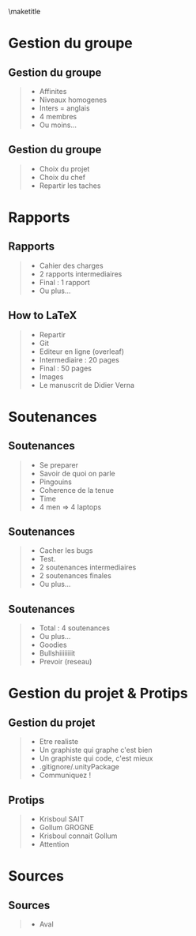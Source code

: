 \maketitle

# Gestion du groupe

## Gestion du groupe

> - Affinites
> - Niveaux homogenes
> - Inters = anglais
> - 4 membres
> - Ou moins...

## Gestion du groupe

> - Choix du projet
> - Choix du chef
> - Repartir les taches

# Rapports

## Rapports

> - Cahier des charges
> - 2 rapports intermediaires
> - Final : 1 rapport
> - Ou plus...

## How to LaTeX

> - Repartir
> - Git
> - Editeur en ligne (overleaf)
> - Intermediaire : 20 pages
> - Final : 50 pages
> - Images
> - Le manuscrit de Didier Verna


# Soutenances

## Soutenances

> - Se preparer
> - Savoir de quoi on parle
> - Pingouins
> - Coherence de la tenue
> - Time
> - 4 men => 4 laptops

## Soutenances

> - Cacher les bugs
> - Test.
> - 2 soutenances intermediaires
> - 2 soutenances finales
> - Ou plus...

## Soutenances

> - Total : 4 soutenances
> - Ou plus...
> - Goodies
> - Bullshiiiiiiiit
> - Prevoir (reseau)

# Gestion du projet \& Protips

## Gestion du projet

> - Etre realiste
> - Un graphiste qui graphe c'est bien
> - Un graphiste qui code, c'est mieux
> - .gitignore/.unityPackage
> - Communiquez !

## Protips
> - Krisboul SAIT
> - Gollum GROGNE
> - Krisboul connait Gollum
> - Attention

# Sources

## Sources

> - Aval
